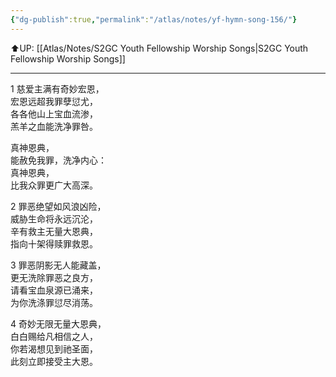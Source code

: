 ```yaml
---
{"dg-publish":true,"permalink":"/atlas/notes/yf-hymn-song-156/"}
---
```


⬆️UP: [[Atlas/Notes/S2GC Youth Fellowship Worship Songs\|S2GC Youth Fellowship Worship Songs]]

---
1 慈爱主满有奇妙宏恩，  
宏恩远超我罪孽愆尤，  
各各他山上宝血流渗，  
羔羊之血能洗净罪咎。  

真神恩典，  
能赦免我罪，洗净内心：  
真神恩典，  
比我众罪更广大高深。  

2 罪恶绝望如风浪凶险，  
威胁生命将永远沉沦，  
辛有救主无量大恩典，  
指向十架得赎罪救恩。  

3 罪恶阴影无人能藏盖，  
更无洗除罪恶之良方，  
请看宝血泉源已涌来，  
为你洗涤罪愆尽消荡。  

4 奇妙无限无量大恩典，  
白白赐给凡相信之人，  
你若渴想见到祂圣面，  
此刻立即接受主大恩。